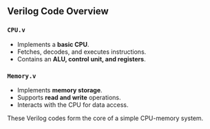 ## Verilog Code Overview  

### `CPU.v`  
- Implements a **basic CPU**.  
- Fetches, decodes, and executes instructions.  
- Contains an **ALU, control unit, and registers**.  

### `Memory.v`  
- Implements **memory storage**.  
- Supports **read and write** operations.  
- Interacts with the CPU for data access.  

These Verilog codes form the core of a simple CPU-memory system.  
